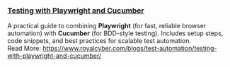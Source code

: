 ### [Testing with Playwright and Cucumber](https://www.royalcyber.com/blogs/test-automation/testing-with-playwright-and-cucumber/)  
A practical guide to combining **Playwright** (for fast, reliable browser automation) with **Cucumber** (for BDD-style testing). Includes setup steps, code snippets, and best practices for scalable test automation.  
Read More: https://www.royalcyber.com/blogs/test-automation/testing-with-playwright-and-cucumber/
